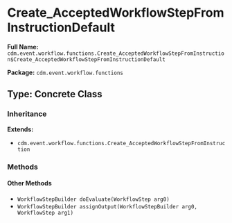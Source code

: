 # Create_AcceptedWorkflowStepFromInstructionDefault

**Full Name:** `cdm.event.workflow.functions.Create_AcceptedWorkflowStepFromInstruction$Create_AcceptedWorkflowStepFromInstructionDefault`

**Package:** `cdm.event.workflow.functions`

## Type: Concrete Class

### Inheritance

**Extends:**
- `cdm.event.workflow.functions.Create_AcceptedWorkflowStepFromInstruction`

### Methods

#### Other Methods

- `WorkflowStepBuilder doEvaluate(WorkflowStep arg0)`
- `WorkflowStepBuilder assignOutput(WorkflowStepBuilder arg0, WorkflowStep arg1)`

